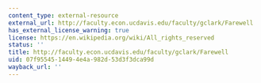 ```yaml
---
content_type: external-resource
external_url: http://faculty.econ.ucdavis.edu/faculty/gclark/Farewell
has_external_license_warning: true
license: https://en.wikipedia.org/wiki/All_rights_reserved
status: ''
title: http://faculty.econ.ucdavis.edu/faculty/gclark/Farewell
uid: 07f95545-1449-4e4a-982d-53d3f3dca99d
wayback_url: ''
---
```

